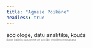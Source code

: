 ```yaml
---
title: "Agnese Poikāne"
headless: true
---
```


socioloģe, datu analītiķe, koučs
</br>
<span style="color: grey; font-size:0.5em;">datos balstīta izaugsme un sociālo problēmu risināšana</span>

